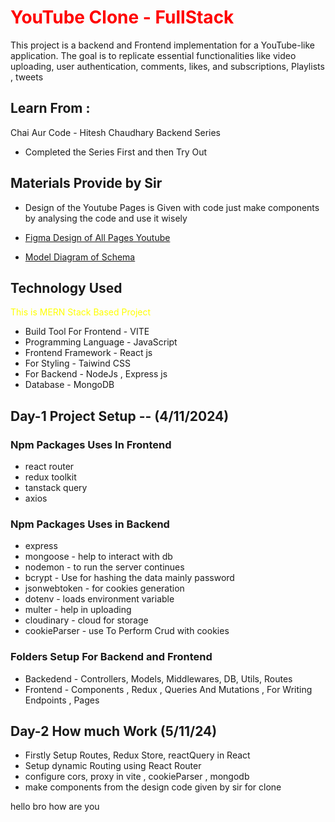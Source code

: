 <h1 style="color:red"> YouTube Clone - FullStack </h1>

This project is a backend and Frontend implementation for a YouTube-like application. The goal is to replicate essential functionalities like video uploading, user authentication, comments, likes, and subscriptions, Playlists , tweets



## Learn From :
Chai Aur Code - Hitesh Chaudhary Backend Series
- Completed the Series First and then Try Out 
## Materials Provide by Sir

- Design of the Youtube Pages is Given with code just make components by analysing the code and use it wisely

- [Figma Design of All Pages Youtube](https://devuiv2.vercel.app/templates/youtube)

- [Model Diagram of Schema](https://app.eraser.io/workspace/YtPqZ1VogxGy1jzIDkzj)

## Technology Used
<span style="color:yellow">This is MERN Stack Based Project </span> 

- Build Tool For Frontend - VITE
- Programming Language - JavaScript
- Frontend Framework - React js
- For Styling - Taiwind CSS
- For Backend - NodeJs , Express js
- Database - MongoDB

## Day-1  Project Setup -- (4/11/2024)

### Npm Packages Uses In Frontend
- react router 
- redux toolkit
- tanstack query
- axios

### Npm Packages Uses in Backend
 - express 
 - mongoose - help to interact with db
 - nodemon - to run the server continues
 - bcrypt - Use for hashing the data mainly password
 - jsonwebtoken - for cookies generation
 - dotenv - loads environment variable 
 - multer - help in uploading 
 - cloudinary - cloud for storage
 - cookieParser - use To Perform Crud with cookies

 ### Folders Setup For Backend and Frontend
 - Backedend - Controllers, Models, Middlewares, DB, Utils, Routes
 - Frontend - Components , Redux , Queries And Mutations , For Writing Endpoints , Pages

## Day-2 How much Work (5/11/24)
- Firstly Setup Routes, Redux Store, reactQuery in React
- Setup dynamic Routing using React Router
- configure cors, proxy in vite , cookieParser , mongodb
- make components from the design code given by sir for clone


hello bro how are you



